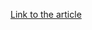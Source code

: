 [Link to the article](https://www.welivesecurity.com/en/eset-research/que-tipos-de-hackers-existem-e-o-que-os-distingue/)
